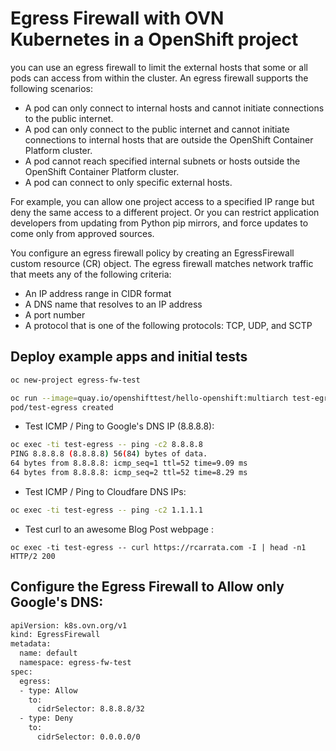 # Egress Firewall with OVN Kubernetes in a OpenShift project

you can use an egress firewall to limit the external hosts that some or all pods can access from within the cluster. An egress firewall supports the following scenarios:

* A pod can only connect to internal hosts and cannot initiate connections to the public internet.
* A pod can only connect to the public internet and cannot initiate connections to internal hosts that are outside the OpenShift Container Platform cluster.
* A pod cannot reach specified internal subnets or hosts outside the OpenShift Container Platform cluster.
* A pod can connect to only specific external hosts.

For example, you can allow one project access to a specified IP range but deny the same access to a different project. Or you can restrict application developers from updating from Python pip mirrors, and force updates to come only from approved sources.

You configure an egress firewall policy by creating an EgressFirewall custom resource (CR) object. The egress firewall matches network traffic that meets any of the following criteria:

* An IP address range in CIDR format
* A DNS name that resolves to an IP address
* A port number
* A protocol that is one of the following protocols: TCP, UDP, and SCTP

	
## Deploy example apps and initial tests

```sh
oc new-project egress-fw-test
```

```sh
oc run --image=quay.io/openshifttest/hello-openshift:multiarch test-egress
pod/test-egress created
```

* Test ICMP / Ping to Google's DNS IP (8.8.8.8):

```sh
oc exec -ti test-egress -- ping -c2 8.8.8.8
PING 8.8.8.8 (8.8.8.8) 56(84) bytes of data.
64 bytes from 8.8.8.8: icmp_seq=1 ttl=52 time=9.09 ms
64 bytes from 8.8.8.8: icmp_seq=2 ttl=52 time=8.29 ms
```

* Test ICMP / Ping to Cloudfare DNS IPs:

```sh
oc exec -ti test-egress -- ping -c2 1.1.1.1
```

* Test curl to an awesome Blog Post webpage :

```
oc exec -ti test-egress -- curl https://rcarrata.com -I | head -n1
HTTP/2 200
```

## Configure the Egress Firewall to Allow only Google's DNS:



```sh
apiVersion: k8s.ovn.org/v1
kind: EgressFirewall
metadata:
  name: default
  namespace: egress-fw-test
spec:
  egress:
  - type: Allow
    to:
      cidrSelector: 8.8.8.8/32
  - type: Deny
    to:
      cidrSelector: 0.0.0.0/0
```